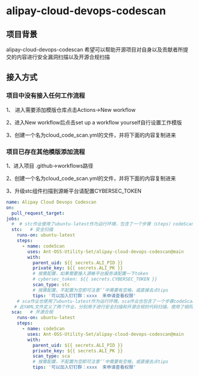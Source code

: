 # alipay-cloud-devops-codescan

## 项目背景
alipay-cloud-devops-codescan 希望可以帮助开源项目对自身以及贡献者所提交的内容进行安全漏洞扫描以及开源合规扫描


## 接入方式
### 项目中没有接入任何工作流程

1、 进入需要添加模版仓库点击Actions->New workflow
 
2、进入New workflow后点击set up a workflow yourself自行设置工作模版

3、创建一个名为cloud_code_scan.yml的文件，并将下面的内容复制进来

### 项目已存在其他模版添加流程
1、进入项目 .github->workflows路径

2、创建一个名为cloud_code_scan.yml的文件，并将下面的内容复制进来

3、升级stc组件扫描到源蜥平台请配置CYBERSEC_TOKEN

```yaml
name: Alipay Cloud Devops Codescan
on:
  pull_request_target: 
jobs:
  #  # stc作业使用了ubuntu-latest作为运行环境，包含了一个步骤（steps）codeScan，该步骤使用了layotto/alipay-cloud-devops-codescan@main作为GitHub Action，并传入了一些参数（parent_uid、private_key、code_type）
  stc:   # 安全扫描
    runs-on: ubuntu-latest
    steps:
      - name: codeScan
        uses: Ant-OSS-Utility-Set/alipay-cloud-devops-codescan@main
        with:
          parent_uid: ${{ secrets.ALI_PID }}
          private_key: ${{ secrets.ALI_PK }}
          # 按需配置，如果需要接入源蜥平台服务请配置一下token
          # cybersec_token: ${{ secrets.CYBERSEC_TOKEN }}
          scan_type: stc 
          # 按需配置，不配置为空即可注意‘’中需要有空格，或直接去点tips
          tips: '可以加入钉钉群：xxxx  来申请查看权限' 
    # sca作业也使用了ubuntu-latest作为运行环境。sca作业也包含了一个步骤codeScan，使用了相同的GitHub Action，并传入了相同的参数。
   # 此YAML文件定义了两个作业，分别用于进行安全扫描和开源合规的代码扫描，使用了相同的GitHub Action，并传入了不同的参数。
  sca:   # 开源合规
    runs-on: ubuntu-latest
    steps:
      - name: codeScan
        uses: Ant-OSS-Utility-Set/alipay-cloud-devops-codescan@main
        with:
          parent_uid: ${{ secrets.ALI_PID }}
          private_key: ${{ secrets.ALI_PK }}
          scan_type: sca
          # 按需配置，不配置为空即可注意‘’中需要有空格，或直接去点tips
          tips: '可以加入钉钉群：xxxx  来申请查看权限' 
```
